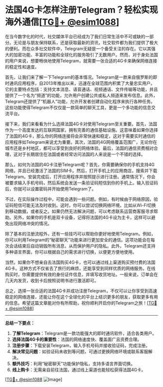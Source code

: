 # 法国4G卡怎样注册Telegram？轻松实现海外通信[[TG💪+ @esim1088](https://t.me/s/esim1088)]

在当今数字化的时代，社交媒体平台已经成为了我们日常生活中不可或缺的一部分。无论是与朋友保持联系，还是获取最新的资讯，社交软件都为我们提供了极大的便利。而在众多社交软件中，Telegram无疑是一个备受关注的存在。它以其强大的加密功能、丰富的功能和全球化的服务吸引了无数用户。然而，对于身处法国的用户来说，想要畅快地使用Telegram，就需要一张合适的4G卡来确保网络连接的稳定性和速度。

首先，让我们来了解一下Telegram的基本情况。Telegram是一款来自俄罗斯的即时通讯应用程序，自2013年推出以来，迅速在全球范围内积累了大量忠实用户。它的主要特点包括：支持文本消息、语音通话、视频通话、文件传输等功能，并且提供了一个名为“频道”的功能，允许用户创建公共或私人频道来发布信息。此外，Telegram还提供了“机器人”功能，允许开发者创建自动化程序来执行各种任务。这些功能使得Telegram不仅仅是一款简单的聊天工具，更是一个多功能的信息交流平台。

接下来，我们来看看为什么选择法国4G卡对使用Telegram至关重要。首先，法国作为一个高度发达的互联网国家，拥有完善的通信基础设施。这意味着如果你选择了法国的4G卡，那么你的网络连接将会非常快速和稳定，这对于需要实时通信的应用程序如Telegram来说尤为重要。其次，法国的4G网络覆盖范围广，无论你在城市还是乡村地区，都可以享受到良好的网络体验。最后，法国的通信资费相对合理，这对于长期居住在法国或者经常访问法国的人来说是一个不错的选择。

那么，如何为法国的4G卡注册Telegram呢？首先，你需要确保你的手机支持4G网络，并且已经激活了法国的SIM卡。然后，打开手机上的应用商店，搜索并下载Telegram。安装完成后，打开应用程序并按照提示进行注册。通常情况下，你会被要求输入手机号码，然后系统会发送一条验证码短信到你的手机上。输入验证码后，你就可以设置密码并开始使用Telegram了。

不过，在实际操作过程中，可能会遇到一些问题。例如，有时候由于网络原因，验证码短信可能无法及时收到。这时，你可以尝试切换网络环境，比如从Wi-Fi切换到移动数据，或者反之。如果仍然无法解决问题，可以考虑联系运营商客服寻求帮助。另外，如果你的手机是双卡设备，记得将法国的4G卡设为主卡，这样可以避免出现网络冲突的情况。

除了基本的注册流程外，还有一些技巧可以帮助你更好地使用Telegram。例如，你可以利用Telegram的“秘密聊天”功能来进行更加安全的通信。这项功能会在每次会话结束后自动销毁所有消息，从而保护用户的隐私。此外，Telegram还支持多种语言界面，你可以根据自己的需求进行切换，以便更方便地使用。

当然，如果你不想亲自去法国购买4G卡，也可以通过线上渠道购买预付费的法国4G卡。这种方式不仅省去了旅行的麻烦，还能享受到同样优质的网络服务。在线购买时，你需要提供有效的身份证件信息，并填写收货地址。一般来说，订单会在几天内发货，收到卡后按照说明书进行激活即可。

总之，选择一张合适的法国4G卡并成功注册Telegram，不仅可以让你享受到高速稳定的网络连接，还能让你在这个全球化的平台上结识更多的朋友，获取更多有用的信息。希望这篇文章能对你有所帮助，祝你顺利开启你的Telegram之旅！[[TG💪+ @esim1088](https://t.me/s/esim1088)]

---

**总结一下要点：**

1. **了解Telegram**：Telegram是一款功能强大的即时通讯软件，适合各类用户。
2. **选择法国4G卡的重要性**：法国的网络速度快、覆盖面广且资费合理。
3. **注册步骤**：下载安装Telegram，输入手机号码并接收验证码，完成注册。
4. **解决常见问题**：如验证码未收到等问题，可通过更换网络环境或联系客服解决。
5. **额外技巧**：利用“秘密聊天”功能保护隐私，支持多语言界面切换。
6. **线上购卡**：无需亲自前往法国，通过线上渠道也能轻松获得法国4G卡。

[[TG💪+ @esim1088](https://t.me/s/esim1088) ![Image](https://i.postimg.cc/4NQfJmqS/Snipaste-2025-05-13-00-14-12.png)]